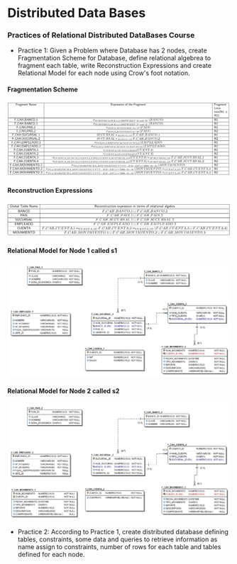 # Distributed Data Bases

### Practices of Relational Distributed DataBases Course
- Practice 1: Given a Problem where Database has 2 nodes, create 
Fragmentation Scheme for Database, define relational algebrea to 
fragment each table, write Reconstruction Expressions and create 
Relational Model for each node using Crow's foot notation.
#### Fragmentation Scheme
![Fragmentation Scheme](/images/P1_DDB_1.png)

#### Reconstruction Expressions 
![Reconstruction Expressions](/images/P1_DDB_2.png)

#### Relational Model for Node 1 called s1
![node s1](/images/P1_N1.jpg)

#### Relational Model for Node 2 called s2
![node s2](/images/P1_N2.jpg)

- Practice 2: According to Practice 1, create distributed database
defining tables, constraints, some data
and queries to retrieve information as name assign to constraints,
number of rows for each table and tables defined for each node.
